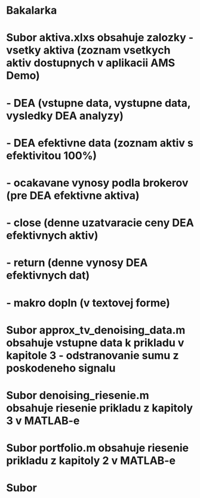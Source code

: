 # Bakalarka

# Subor aktiva.xlxs obsahuje zalozky  - vsetky aktiva (zoznam vsetkych aktiv dostupnych v aplikacii AMS Demo)
#                                    - DEA (vstupne data, vystupne data, vysledky DEA analyzy)
#                                    - DEA efektivne data (zoznam aktiv s efektivitou 100%)
#                                    - ocakavane vynosy podla brokerov (pre DEA efektivne aktiva)
#                                    - close (denne uzatvaracie ceny DEA efektivnych aktiv)
#                                    - return (denne vynosy DEA efektivnych dat)
#                                    - makro dopln (v textovej forme)
# Subor approx_tv_denoising_data.m obsahuje vstupne data k prikladu v kapitole 3 - odstranovanie sumu z poskodeneho signalu
# Subor denoising_riesenie.m obsahuje riesenie prikladu z kapitoly 3 v MATLAB-e
# Subor portfolio.m obsahuje riesenie prikladu z kapitoly 2 v MATLAB-e
# Subor 
